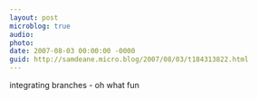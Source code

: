 ```yaml
---
layout: post
microblog: true
audio: 
photo: 
date: 2007-08-03 00:00:00 -0000
guid: http://samdeane.micro.blog/2007/08/03/t184313822.html
---
```

integrating branches - oh what fun
